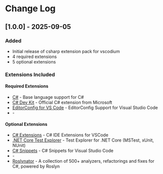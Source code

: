 # Change Log

## [1.0.0] - 2025-09-05

### Added
- Initial release of csharp extension pack for vscodium
- 4 required extensions
- 5 optional extensions

### Extensions Included

#### Required Extensions
- [C#](https://open-vsx.org/extension/ms-dotnettools/csharp) - Base language support for C#
- [C# Dev Kit](https://open-vsx.org/extension/ms-dotnettools/csdevkit) - Official C# extension from Microsoft
- [EditorConfig for VS Code](https://open-vsx.org/extension/editorconfig/editorconfig) - EditorConfig Support for Visual Studio Code
- []() - 

#### Optional Extensions  
- [C# Extensions](https://open-vsx.org/extension/kreativ-software/csharpextensions) - C# IDE Extensions for VSCode
- [.NET Core Test Explorer](https://open-vsx.org/extension/formulahendry/dotnet-test-explorer) - Test Explorer for .NET Core (MSTest, xUnit, NUnit)
- [C# Snippets](https://open-vsx.org/extension/jorgeserrano/vscode-csharp-snippets) - C# Snippets for Visual Studio Code
- []() - 
- [Roslynator](https://open-vsx.org/extension/josefpihrt-vscode/roslynator) - A collection of 500+ analyzers, refactorings and fixes for C#, powered by Roslyn
